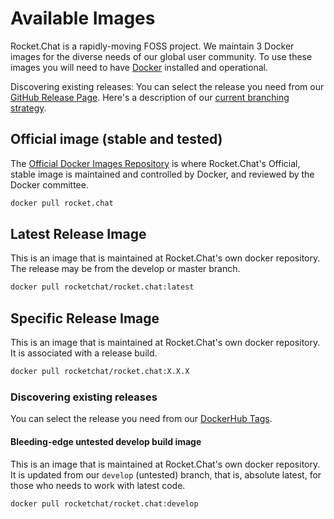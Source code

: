# Available Images

Rocket.Chat is a rapidly-moving FOSS project. We maintain 3 Docker images for the diverse needs of our global user community. To use these images you will need to have [Docker](https://docs.docker.com/install/) installed and operational.

Discovering existing releases: You can select the release you need from our [GitHub Release Page](https://github.com/RocketChat/Rocket.Chat/releases). Here's a description of our [current branching strategy](../../guides/developer/branches-and-releases.md).

## Official image (stable and tested)

The [Official Docker Images Repository](https://docs.docker.com/docker-hub/official\_images/) is where Rocket.Chat's Official, stable image is maintained and controlled by Docker, and reviewed by the Docker committee.

```bash
docker pull rocket.chat
```

## Latest Release Image

This is an image that is maintained at Rocket.Chat's own docker repository. The release may be from the develop or master branch.

```bash
docker pull rocketchat/rocket.chat:latest
```

## Specific Release Image

This is an image that is maintained at Rocket.Chat's own docker repository. It is associated with a release build.

```bash
docker pull rocketchat/rocket.chat:X.X.X
```

### Discovering existing releases

You can select the release you need from our [DockerHub Tags](https://hub.docker.com/r/rocketchat/rocket.chat/tags/).

#### Bleeding-edge untested develop build image

This is an image that is maintained at Rocket.Chat's own docker repository. It is updated from our `develop` (untested) branch, that is, absolute latest, for those who needs to work with latest code.

```bash
docker pull rocketchat/rocket.chat:develop
```
